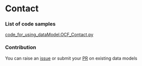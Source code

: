 # Contact

### List of code samples 

<!-- 50-List of code -->

<!-- [code entry](link) -->
[code_for_using_dataModel.OCF_Contact.py](https://github.com/smart-data-models/dataModel.OCF/blob/master/Contact/code/code_for_using_dataModel.OCF_Contact.py)


<!-- /50-List of code -->

### Contribution
You can raise an [issue](https://github.com/smart-data-models/dataModel.OCF/issues) or submit your [PR](https://github.com/smart-data-models/dataModel.OCF/pulls) on existing data models
